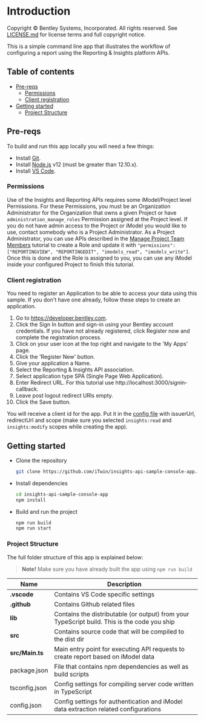 # Introduction

Copyright © Bentley Systems, Incorporated. All rights reserved. See 
[LICENSE.md](./LICENSE.md) for license terms and full copyright notice.

This is a simple command line app that illustrates the workflow of configuring a report
using the Reporting & Insights platform APIs.

## Table of contents

- [Pre-reqs](#pre-reqs)
  - [Permissions](#permissions)
  - [Client registration](#client-registration)
- [Getting started](#getting-started)
  - [Project Structure](#project-structure)

## Pre-reqs

To build and run this app locally you will need a few things:

- Install [Git](https://git-scm.com/).
- Install [Node.js](https://nodejs.org/en/) v12 (must be greater than 12.10.x).
- Install [VS Code](https://code.visualstudio.com/).

### Permissions

Use of the Insights and Reporting APIs requires some iModel/Project level Permissions.
For these Permissions, you must be an Organization Administrator for the Organization
that owns a given Project or have `administration_manage_roles` Permission assigned at
the Project level. If you do not have admin access to the Project or iModel you would
like to use, contact somebody who is a Project Administrator. As a Project Administrator,
you can use APIs described in the [Manage Project Team Members](https://developer.bentley.com/tutorials/manage-project-team-members-guide/)
tutorial to create a Role and update it with `"permissions": ["REPORTINGVIEW", "REPORTINGEDIT", "imodels_read", "imodels_write"]`.
Once this is done and the Role is assigned to you, you can use any iModel inside your
configured Project to finish this tutorial.

### Client registration

You need to register an Application to be able to access your data using this sample.
If you don't have one already, follow these steps to create an application.

1.  Go to https://developer.bentley.com.
2.  Click the Sign In button and sign-in using your Bentley account credentials.
    If you have not already registered, click Register now and complete the registration process.
3.  Click on your user icon at the top right and navigate to the 'My Apps' page.
4.  Click the 'Register New' button.
5.  Give your application a Name.
6.  Select the Reporting & Insights API association.
7.  Select application type SPA (Single Page Web Application).
8.  Enter Redirect URL.
    For this tutorial use http://localhost:3000/signin-callback.
9.  Leave post logout redirect URIs empty.
10. Click the Save button.

You will receive a client id for the app. Put it in the [config file](src/config.json)
with issuerUrl, redirectUrl and scope (make sure you selected `insights:read` and
`insights:modify` scopes while creating the app).

## Getting started

- Clone the repository

  ```sh
  git clone https://github.com/iTwin/insights-api-sample-console-app.git
  ```

- Install dependencies

  ```sh
  cd insights-api-sample-console-app
  npm install
  ```

- Build and run the project

  ```sh
  npm run build
  npm run start
  ```

### Project Structure

The full folder structure of this app is explained below:

> **Note!** Make sure you have already built the app using `npm run build`

| Name                     | Description                                                                                  |
| ------------------------ | ---------------------------------------------------------------------------------------------|
| **.vscode**              | Contains VS Code specific settings                                                           |
| **.github**              | Contains Github related files                                                                |
| **lib**                  | Contains the distributable (or output) from your TypeScript build. This is the code you ship |
| **src**                  | Contains source code that will be compiled to the dist dir                                   |
| **src/Main.ts**          | Main entry point for executing API requests to create report based on iModel data            |
| package.json             | File that contains npm dependencies as well as build scripts                                 |
| tsconfig.json            | Config settings for compiling server code written in TypeScript                              |
| config.json              | Config settings for authentication and iModel data extraction related configurations         |
